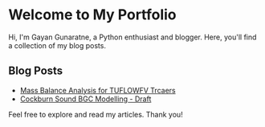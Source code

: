 # Welcome to My Portfolio

Hi, I'm Gayan Gunaratne, a Python enthusiast and blogger. Here, you'll find a collection of my blog posts.

## Blog Posts

- [Mass Balance Analysis for TUFLOWFV Trcaers](https://glgunaratne.github.io/tuflowfv_tracer_mass/)
- [Cockburn Sound BGC Modelling - Draft](https://glgunaratne.github.io/bookdown_CS001/)


Feel free to explore and read my articles. Thank you!

